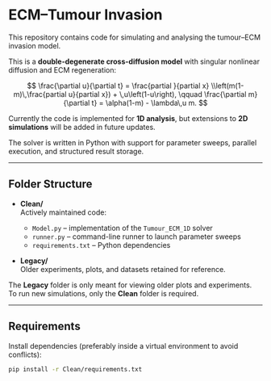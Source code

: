 # ECM–Tumour Invasion

This repository contains code for simulating and analysing the tumour–ECM invasion model.  

This is a **double-degenerate cross-diffusion model** with singular nonlinear diffusion and ECM regeneration:

$$
\frac{\partial u}{\partial t} = \frac{partial }{partial x} \\left(m(1-m)\,\frac{partial u}{partial x}) + \,u\left(1-u\right),
\qquad
\frac{\partial m}{\partial t} = \alpha(1-m) - \lambda\,u m.
$$

Currently the code is implemented for **1D analysis**, but extensions to **2D simulations** will be added in future updates.

The solver is written in Python with support for parameter sweeps, parallel execution, and structured result storage.  

---

## Folder Structure

- **Clean/**  
  Actively maintained code:
  - `Model.py` – implementation of the `Tumour_ECM_1D` solver  
  - `runner.py` – command-line runner to launch parameter sweeps  
  - `requirements.txt` – Python dependencies  

- **Legacy/**  
  Older experiments, plots, and datasets retained for reference.  

The **Legacy** folder is only meant for viewing older plots and experiments.  
To run new simulations, only the **Clean** folder is required.

---

## Requirements

Install dependencies (preferably inside a virtual environment to avoid conflicts):

```bash
pip install -r Clean/requirements.txt

